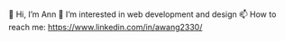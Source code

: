  👋 Hi, I’m Ann
 👀 I’m interested in web development and design 
 📫 How to reach me: https://www.linkedin.com/in/awang2330/
